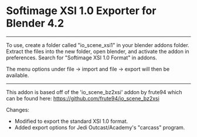 # Softimage XSI 1.0 Exporter for Blender 4.2

--------------------------------

To use, create a folder called "io_scene_xsi1" in your blender addons folder.
Extract the files into the new folder, open blender, and activate the addon in preferences.
Search for "Softimage XSI 1.0 Format" in addons.

The menu options under file -> import and file -> export will then be available.

--------------------------------

This addon is based off of the 'io_scene_bz2xsi' addon by frute94 which can be found here:
https://github.com/frute94/io_scene_bz2xsi

Changes:
- Modified to export the standard XSI 1.0 format.
- Added export options for Jedi Outcast/Academy's "carcass" program.
